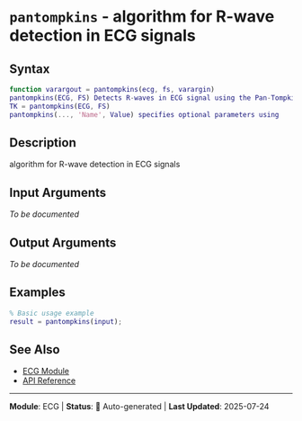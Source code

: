# `pantompkins` - algorithm for R-wave detection in ECG signals

## Syntax

```matlab
function varargout = pantompkins(ecg, fs, varargin)
pantompkins(ECG, FS) Detects R-waves in ECG signal using the Pan-Tompkins
TK = pantompkins(ECG, FS)
pantompkins(..., 'Name', Value) specifies optional parameters using
```

## Description

algorithm for R-wave detection in ECG signals

## Input Arguments

*To be documented*

## Output Arguments

*To be documented*

## Examples

```matlab
% Basic usage example
result = pantompkins(input);
```

## See Also

- [ECG Module](README.md)
- [API Reference](../README.md)

---

**Module**: ECG | **Status**: 🔄 Auto-generated | **Last Updated**: 2025-07-24
